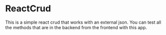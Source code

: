 # ReactCrud
This is a simple react crud that works with an external json. You can test all the methods that are in the backend from the frontend with this app.

